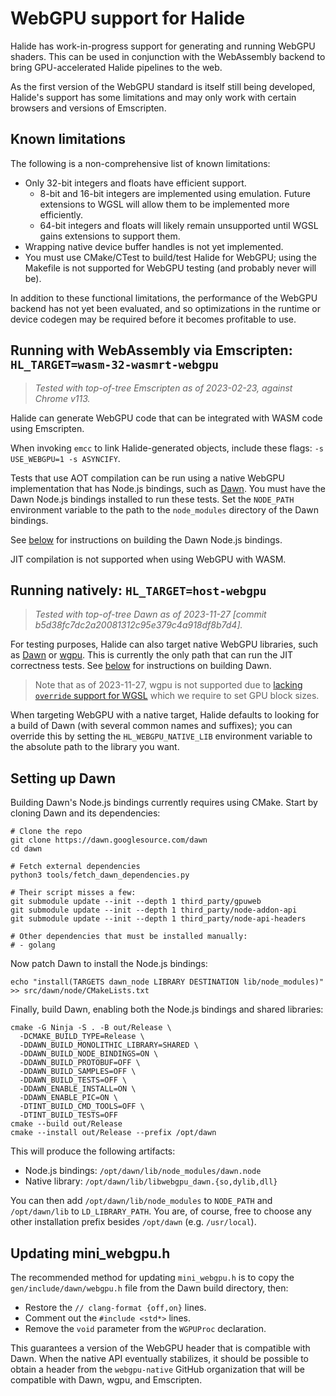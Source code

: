 # WebGPU support for Halide

Halide has work-in-progress support for generating and running WebGPU shaders.
This can be used in conjunction with the WebAssembly backend to bring
GPU-accelerated Halide pipelines to the web.

As the first version of the WebGPU standard is itself still being developed,
Halide's support has some limitations and may only work with certain browsers
and versions of Emscripten.

## Known limitations

The following is a non-comprehensive list of known limitations:

-   Only 32-bit integers and floats have efficient support.
    * 8-bit and 16-bit integers are implemented using emulation. Future
      extensions to WGSL will allow them to be implemented more efficiently.
    * 64-bit integers and floats will likely remain unsupported until WGSL gains
      extensions to support them.
-   Wrapping native device buffer handles is not yet implemented.
-   You must use CMake/CTest to build/test Halide for WebGPU; using the Makefile
    is not supported for WebGPU testing (and probably never will be).

In addition to these functional limitations, the performance of the WebGPU
backend has not yet been evaluated, and so optimizations in the runtime or
device codegen may be required before it becomes profitable to use.

## Running with WebAssembly via Emscripten: `HL_TARGET=wasm-32-wasmrt-webgpu`

> _Tested with top-of-tree Emscripten as of 2023-02-23, against Chrome v113._

Halide can generate WebGPU code that can be integrated with WASM code using
Emscripten.

When invoking `emcc` to link Halide-generated objects, include these flags:
`-s USE_WEBGPU=1 -s ASYNCIFY`.

Tests that use AOT compilation can be run using a native WebGPU implementation
that has Node.js bindings, such as [Dawn](https://dawn.googlesource.com/dawn/).
You must have the Dawn Node.js bindings installed to run these tests. Set 
the `NODE_PATH` environment variable to the path to the `node_modules`
directory of the Dawn bindings.

See [below](#setting-up-dawn) for instructions on building the Dawn Node.js
bindings.

JIT compilation is not supported when using WebGPU with WASM.

## Running natively: `HL_TARGET=host-webgpu`

> _Tested with top-of-tree Dawn as of 2023-11-27 [commit b5d38fc7dc2a20081312c95e379c4a918df8b7d4]._

For testing purposes, Halide can also target native WebGPU libraries, such as
[Dawn](https://dawn.googlesource.com/dawn/) or
[wgpu](https://github.com/gfx-rs/wgpu).
This is currently the only path that can run the JIT correctness tests.
See [below](#setting-up-dawn) for instructions on building Dawn.

> Note that as of 2023-11-27, wgpu is not supported due to [lacking `override`
> support for WGSL](https://github.com/gfx-rs/wgpu/issues/1762) which we require
> to set GPU block sizes.

When targeting WebGPU with a native target, Halide defaults to looking for a
build of Dawn (with several common names and suffixes); you can override this
by setting the `HL_WEBGPU_NATIVE_LIB` environment variable to the absolute path
to the library you want.

## Setting up Dawn

Building Dawn's Node.js bindings currently requires using CMake. Start by
cloning Dawn and its dependencies:

    # Clone the repo
    git clone https://dawn.googlesource.com/dawn
    cd dawn

    # Fetch external dependencies
    python3 tools/fetch_dawn_dependencies.py

    # Their script misses a few:
    git submodule update --init --depth 1 third_party/gpuweb
    git submodule update --init --depth 1 third_party/node-addon-api
    git submodule update --init --depth 1 third_party/node-api-headers

    # Other dependencies that must be installed manually:
    # - golang

Now patch Dawn to install the Node.js bindings:

    echo "install(TARGETS dawn_node LIBRARY DESTINATION lib/node_modules)" >> src/dawn/node/CMakeLists.txt

Finally, build Dawn, enabling both the Node.js bindings and shared libraries:

    cmake -G Ninja -S . -B out/Release \
      -DCMAKE_BUILD_TYPE=Release \
      -DDAWN_BUILD_MONOLITHIC_LIBRARY=SHARED \
      -DDAWN_BUILD_NODE_BINDINGS=ON \
      -DDAWN_BUILD_PROTOBUF=OFF \
      -DDAWN_BUILD_SAMPLES=OFF \
      -DDAWN_BUILD_TESTS=OFF \
      -DDAWN_ENABLE_INSTALL=ON \
      -DDAWN_ENABLE_PIC=ON \
      -DTINT_BUILD_CMD_TOOLS=OFF \
      -DTINT_BUILD_TESTS=OFF
    cmake --build out/Release
    cmake --install out/Release --prefix /opt/dawn

This will produce the following artifacts:
- Node.js bindings: `/opt/dawn/lib/node_modules/dawn.node`
- Native library: `/opt/dawn/lib/libwebgpu_dawn.{so,dylib,dll}`

You can then add `/opt/dawn/lib/node_modules` to `NODE_PATH` and `/opt/dawn/lib`
to `LD_LIBRARY_PATH`. You are, of course, free to choose any other installation
prefix besides `/opt/dawn` (e.g. `/usr/local`).

## Updating mini_webgpu.h

The recommended method for updating `mini_webgpu.h` is to copy the
`gen/include/dawn/webgpu.h` file from the Dawn build directory, then:
- Restore the `// clang-format {off,on}` lines.
- Comment out the `#include <std*>` lines.
- Remove the `void` parameter from the `WGPUProc` declaration.

This guarantees a version of the WebGPU header that is compatible with Dawn.
When the native API eventually stabilizes, it should be possible to obtain a
header from the `webgpu-native` GitHub organization that will be compatible
with Dawn, wgpu, and Emscripten.

